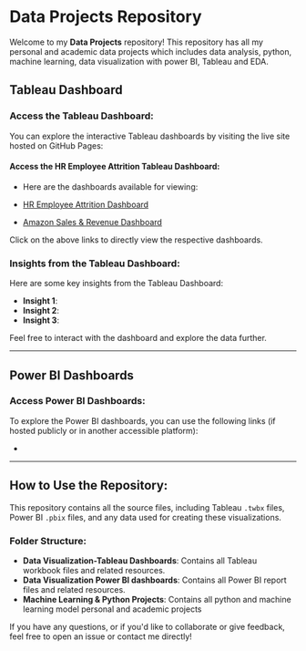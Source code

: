 # Data Projects Repository

Welcome to my **Data Projects** repository! This repository has all my personal and academic data projects which includes data analysis, python, machine learning, data visualization with power BI, Tableau and EDA.

## Tableau Dashboard

### Access the Tableau Dashboard:
You can explore the interactive Tableau dashboards by visiting the live site hosted on GitHub Pages:

#### Access the HR Employee Attrition Tableau Dashboard:
- Here are the dashboards available for viewing:

- [HR Employee Attrition Dashboard](https://moumita2023.github.io/Data-Projects/)
- [Amazon Sales & Revenue Dashboard](https://moumita2023.github.io/Data-Projects/)

Click on the above links to directly view the respective dashboards.

### Insights from the Tableau Dashboard:
Here are some key insights from the Tableau Dashboard:

- **Insight 1**: 
- **Insight 2**: 
- **Insight 3**: 
  
Feel free to interact with the dashboard and explore the data further.

---

## Power BI Dashboards

### Access Power BI Dashboards:
To explore the Power BI dashboards, you can use the following links (if hosted publicly or in another accessible platform):

- 


---

## How to Use the Repository:

This repository contains all the source files, including Tableau `.twbx` files, Power BI `.pbix` files, and any data used for creating these visualizations.

### Folder Structure:
- **Data Visualization-Tableau Dashboards**: Contains all Tableau workbook files and related resources.
- **Data Visualization Power BI dashboards**: Contains all Power BI report files and related resources.
- **Machine Learning & Python Projects**: Contains all python and machine learning model personal and academic projects

If you have any questions, or if you'd like to collaborate or give feedback, feel free to open an issue or contact me directly!

